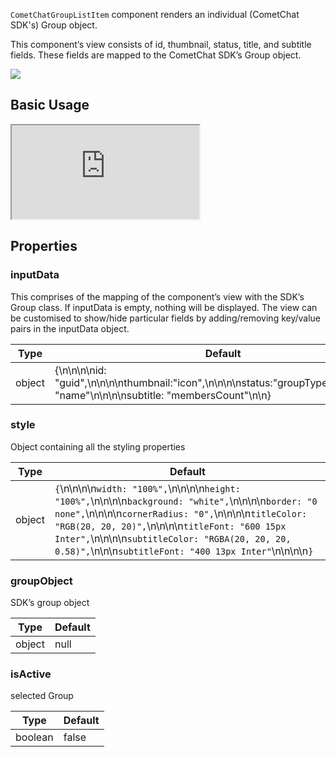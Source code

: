 `CometChatGroupListItem` component renders an individual (CometChat SDK's) Group object.

This component‘s view consists of id, thumbnail, status, title, and subtitle fields. These fields are mapped to the CometChat SDK’s Group object. 

![](https://uploads.developerhub.io/prod/x9W8/f6ou3nzf7ppc63kfnikrzk9o4a9x8m2ltyodkgez13xnbvl3ohccjgb764351yy3.png)

## Basic Usage

<iframe src="https://codesandbox.io/embed/frosty-hill-doq36f?fontsize=14&hidenavigation=1&theme=dark"
     style={{ width: '100%', height: '500px', border: '0', borderRadius: '4px', overflow: 'hidden' }}
     title="frosty-hill-doq36f"
     allow="accelerometer; ambient-light-sensor; camera; encrypted-media; geolocation; gyroscope; hid; microphone; midi; payment; usb; vr; xr-spatial-tracking"
     sandbox="allow-forms allow-modals allow-popups allow-presentation allow-same-origin allow-scripts"
   ></iframe>

## Properties

### inputData

This comprises of the mapping of the component’s view with the SDK’s Group class. If inputData is empty, nothing will be displayed. The view can be customised to show/hide particular fields by adding/removing key/value pairs in the inputData object.

| Type | Default | 
| ---- | ---- | 
| object | {\n\n\n\nid: "guid",\n\n\n\nthumbnail:"icon",\n\n\n\nstatus:"groupType",\n\n\n\ntitle: "name"\n\n\n\nsubtitle: "membersCount"\n\n} | 


### style

Object containing all the styling properties

| Type | Default | 
| ---- | ---- | 
| object | `{`\n\n\n\n`width: "100%",`\n\n\n\n`height: "100%",`\n\n\n\n`background: "white",`\n\n\n\n`border: "0 none",`\n\n\n\n`cornerRadius: "0",`\n\n\n\n`titleColor: "RGB(20, 20, 20)",`\n\n\n\n`titleFont: "600 15px Inter",`\n\n\n\n`subtitleColor: "RGBA(20, 20, 20, 0.58)",`\n\n\n`subtitleFont: "400 13px Inter"`\n\n\n\n`}` | 


### groupObject

SDK’s group object

| Type | Default | 
| ---- | ---- | 
| object | null | 


### isActive

selected Group 

| Type | Default | 
| ---- | ---- | 
| boolean | false | 
